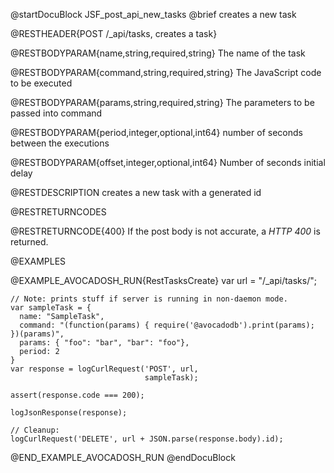 
@startDocuBlock JSF_post_api_new_tasks
@brief creates a new task

@RESTHEADER{POST /_api/tasks, creates a task}

@RESTBODYPARAM{name,string,required,string}
The name of the task

@RESTBODYPARAM{command,string,required,string}
The JavaScript code to be executed

@RESTBODYPARAM{params,string,required,string}
The parameters to be passed into command

@RESTBODYPARAM{period,integer,optional,int64}
number of seconds between the executions

@RESTBODYPARAM{offset,integer,optional,int64}
Number of seconds initial delay 

@RESTDESCRIPTION
creates a new task with a generated id

@RESTRETURNCODES

@RESTRETURNCODE{400}
If the post body is not accurate, a *HTTP 400* is returned.

@EXAMPLES

@EXAMPLE_AVOCADOSH_RUN{RestTasksCreate}
    var url = "/_api/tasks/";

    // Note: prints stuff if server is running in non-daemon mode.
    var sampleTask = {
      name: "SampleTask",
      command: "(function(params) { require('@avocadodb').print(params); })(params)",
      params: { "foo": "bar", "bar": "foo"},
      period: 2
    }
    var response = logCurlRequest('POST', url,
                                  sampleTask);

    assert(response.code === 200);

    logJsonResponse(response);

    // Cleanup:
    logCurlRequest('DELETE', url + JSON.parse(response.body).id);

@END_EXAMPLE_AVOCADOSH_RUN
@endDocuBlock

